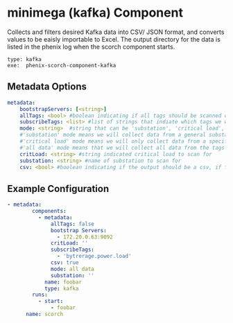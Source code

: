 # minimega (kafka) Component
Collects and filters desired Kafka data into CSV/ JSON format, and converts values to be eaisly importable to Excel. The output directory for the data is listed in the phenix log when the scorch component starts. 

```
type: kafka
exe:  phenix-scorch-component-kafka
```
## Metadata Options

```yaml
metadata:
    bootstrapServers: [<string>]
    allTags: <bool> #boolean indicating if all tags should be scanned or if specific tags should be subscribed to
    subscribeTags: <list> #list of strings that indiate which tags we will subscribe to
    mode: <string>  #string that can be 'substation', 'critical load', or 'all data'
    #'substation' mode means we will collect data from a general substation by scanning the data name field for a keyword using wildcards (example: 'load_p3ulv')
    #'critical load' mode means we will only collect data from a specific critical load (example: 'load_p3ulv67354_1') 
    #'all data' mode means that we will collect all data from the tags we are subscribed to
    critLoad: <string> #string indicated critical load to scan for
    substation: <string> #name of substation to scan for
    csv: <bool> #boolean indicating if the output should be a csv, if false we return a JSON file
```
## Example Configuration

```yaml
- metadata:
        components:
          - metadata:
              allTags: false
              bootstrap Servers:
                - 172.20.0.63:9092
              critLoad: ''
              subscribeTags:
                - 'bytrerage.power.load'
              csv: true
              mode: all data
              substation: ''
            name: foobar
            type: kafka
        runs:
          - start:
              - foobar
      name: scorch
```
